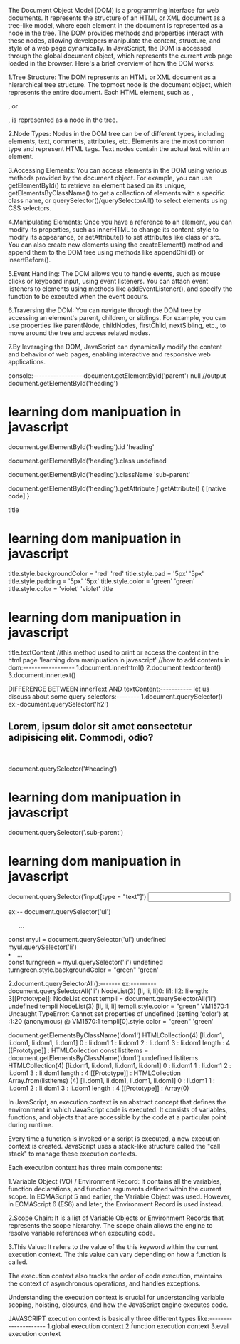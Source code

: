 The Document Object Model (DOM) is a programming interface for web documents. It represents the structure of an HTML or XML document as a tree-like model, where each element in the document is represented as a node in the tree. The DOM provides methods and properties interact with these nodes, allowing developers manipulate the content, structure, and style of a web page dynamically.
In JavaScript, the DOM is accessed through the global document object, which represents the current web page loaded in the browser. Here's a brief overview of how the DOM works:

1.Tree Structure: The DOM represents an HTML or XML document as a hierarchical tree structure. The topmost node is the document object, which represents the entire document. Each HTML element, such as <body>, <div>, or <p>, is represented as a node in the tree.

2.Node Types: Nodes in the DOM tree can be of different types, including elements, text, comments, attributes, etc. Elements are the most common type and represent HTML tags. Text nodes contain the actual text within an element.

3.Accessing Elements: You can access elements in the DOM using various methods provided by the document object. For example, you can use getElementById() to retrieve an element based on its unique, getElementsByClassName() to get a collection of elements with a specific class name, or querySelector()/querySelectorAll() to select elements using CSS selectors.

4.Manipulating Elements: Once you have a reference to an element, you can modify its properties, such as innerHTML to change its content, style to modify its appearance, or setAttribute() to set attributes like class or src. You can also create new elements using the createElement() method and append them to the DOM tree using methods like appendChild() or insertBefore().

5.Event Handling: The DOM allows you to handle events, such as mouse clicks or keyboard input, using event listeners. You can attach event listeners to elements using methods like addEventListener(), and specify the function to be executed when the event occurs.

6.Traversing the DOM: You can navigate through the DOM tree by accessing an element's parent, children, or siblings. For example, you can use properties like parentNode, childNodes, firstChild, nextSibling, etc., to move around the tree and access related nodes.

7.By leveraging the DOM, JavaScript can dynamically modify the content and behavior of web pages, enabling interactive and responsive web applications.

console:-----------------
document.getElementById('parent')
null //output
document.getElementById('heading')
<h1 id=​"heading" class=​"sub-parent">​learning dom manipuation in javascript​</h1>​
document.getElementById('heading').id
'heading'

document.getElementById('heading').class
undefined

document.getElementById('heading').className
'sub-parent'

document.getElementById('heading').getAttribute
ƒ getAttribute() { [native code] }

title
<h1 id=​"heading" class=​"sub-parent">​learning dom manipuation in javascript​</h1>​
title.style.backgroundColor = 'red'
'red'
title.style.pad = '5px'
'5px'
title.style.padding = '5px'
'5px'
title.style.color = 'green'
'green'
title.style.color = 'violet'
'violet'
title
<h1 id=​"heading" class=​"sub-parent" style=​"background-color:​ red;​ padding:​ 5px;​ color:​ violet;​">​learning dom manipuation in javascript​</h1>​
title.textContent //this method used to print or access the content in the html page
'learning dom manipuation in javascript'
//how to add contents in dom:------------------
1.document.innerhtml()
2.document.textcontent()
3.document.innertext()

DIFFERENCE BETWEEN innerText AND textContent:-----------
let us discuss about some query selectors:--------
1.document.querySelector()
ex:-document.querySelector('h2')
<h2>​Lorem, ipsum dolor sit amet consectetur adipisicing elit. Commodi, odio?​</h2>​

document.querySelector('#heading')
<h1 id=​"heading" class=​"sub-parent">​learning dom manipuation in javascript​</h1>​
document.querySelector('.sub-parent')
<h1 id=​"heading" class=​"sub-parent">​learning dom manipuation in javascript​</h1>​
document.querySelector('input[type = "text"]')
<input type="text">


ex:--
document.querySelector('ul')
<ul>​…​</ul>​
const myul = document.querySelector('ul')
undefined
myul.querySelector('li')
<li>​…​</li>​
const turngreen = myul.querySelector('li')
undefined
turngreen.style.backgroundColor = "green"
'green'

2.document.querySelectorAll():-------
ex:---------
document.querySelectorAll('li')
NodeList(3) [li, li, li]0: li1: li2: lilength: 3[[Prototype]]: NodeList
const templi = document.querySelectorAll('li')
undefined
templi
NodeList(3) [li, li, li]
templi.style.color = "green"
VM1570:1 Uncaught TypeError: Cannot set properties of undefined (setting 'color')
    at <anonymous>:1:20
(anonymous) @ VM1570:1
templi[0].style.color = "green"
'green'

document.getElementsByClassName('dom1')
HTMLCollection(4) [li.dom1, li.dom1, li.dom1, li.dom1]
0
: 
li.dom1
1
: 
li.dom1
2
: 
li.dom1
3
: 
li.dom1
length
: 
4
[[Prototype]]
: 
HTMLCollection
const listitems = document.getElementsByClassName('dom1')
undefined
listitems
HTMLCollection(4) [li.dom1, li.dom1, li.dom1, li.dom1]
0
: 
li.dom1
1
: 
li.dom1
2
: 
li.dom1
3
: 
li.dom1
length
: 
4
[[Prototype]]
: 
HTMLCollection
Array.from(listitems)
(4) [li.dom1, li.dom1, li.dom1, li.dom1]
0
: 
li.dom1
1
: 
li.dom1
2
: 
li.dom1
3
: 
li.dom1
length
: 
4
[[Prototype]]
: 
Array(0)


In JavaScript, an execution context is an abstract concept that defines the environment in which JavaScript code is executed. It consists of variables, functions, and objects that are accessible by the code at a particular point during runtime.

Every time a function is invoked or a script is executed, a new execution context is created. JavaScript uses a stack-like structure called the "call stack" to manage these execution contexts.

Each execution context has three main components:

1.Variable Object (VO) / Environment Record: It contains all the variables, function declarations, and function arguments defined within the current scope. In ECMAScript 5 and earlier, the Variable Object was used. However, in ECMAScript 6 (ES6) and later, the Environment Record is used instead.

2.Scope Chain: It is a list of Variable Objects or Environment Records that represents the scope hierarchy. The scope chain allows the engine to resolve variable references when executing code.

3.This Value: It refers to the value of the this keyword within the current execution context. The this value can vary depending on how a function is called.

The execution context also tracks the order of code execution, maintains the context of asynchronous operations, and handles exceptions.

Understanding the execution context is crucial for understanding variable scoping, hoisting, closures, and how the JavaScript engine executes code.


JAVASCRIPT execution context is basically three different types like:---------------------
1.global execution context
2.function execution context
3.eval execution context